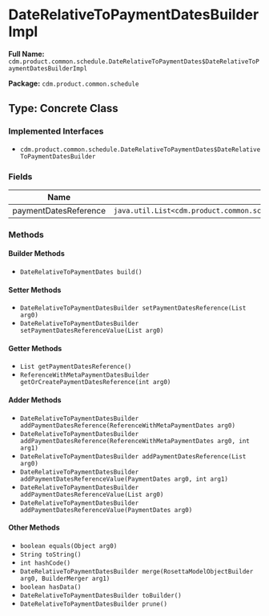 # DateRelativeToPaymentDatesBuilderImpl

**Full Name:** `cdm.product.common.schedule.DateRelativeToPaymentDates$DateRelativeToPaymentDatesBuilderImpl`

**Package:** `cdm.product.common.schedule`

## Type: Concrete Class

### Implemented Interfaces

- `cdm.product.common.schedule.DateRelativeToPaymentDates$DateRelativeToPaymentDatesBuilder`

### Fields

| Name | Type | Description |
|------|------|-------------|
| paymentDatesReference | `java.util.List<cdm.product.common.schedule.metafields.ReferenceWithMetaPaymentDates$ReferenceWithMetaPaymentDatesBuilder>` |  |

### Methods

#### Builder Methods

- `DateRelativeToPaymentDates build()`

#### Setter Methods

- `DateRelativeToPaymentDatesBuilder setPaymentDatesReference(List arg0)`
- `DateRelativeToPaymentDatesBuilder setPaymentDatesReferenceValue(List arg0)`

#### Getter Methods

- `List getPaymentDatesReference()`
- `ReferenceWithMetaPaymentDatesBuilder getOrCreatePaymentDatesReference(int arg0)`

#### Adder Methods

- `DateRelativeToPaymentDatesBuilder addPaymentDatesReference(ReferenceWithMetaPaymentDates arg0)`
- `DateRelativeToPaymentDatesBuilder addPaymentDatesReference(ReferenceWithMetaPaymentDates arg0, int arg1)`
- `DateRelativeToPaymentDatesBuilder addPaymentDatesReference(List arg0)`
- `DateRelativeToPaymentDatesBuilder addPaymentDatesReferenceValue(PaymentDates arg0, int arg1)`
- `DateRelativeToPaymentDatesBuilder addPaymentDatesReferenceValue(List arg0)`
- `DateRelativeToPaymentDatesBuilder addPaymentDatesReferenceValue(PaymentDates arg0)`

#### Other Methods

- `boolean equals(Object arg0)`
- `String toString()`
- `int hashCode()`
- `DateRelativeToPaymentDatesBuilder merge(RosettaModelObjectBuilder arg0, BuilderMerger arg1)`
- `boolean hasData()`
- `DateRelativeToPaymentDatesBuilder toBuilder()`
- `DateRelativeToPaymentDatesBuilder prune()`

